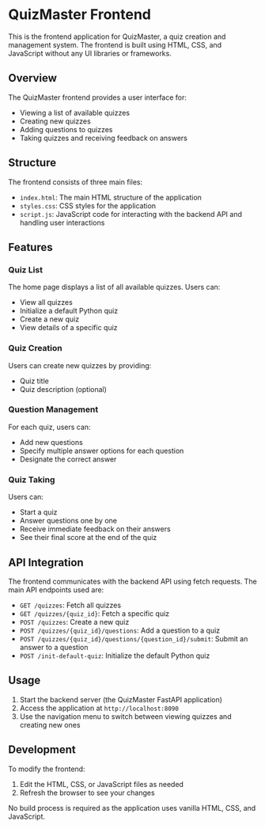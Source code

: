 # QuizMaster Frontend

This is the frontend application for QuizMaster, a quiz creation and management system. The frontend is built using HTML, CSS, and JavaScript without any UI libraries or frameworks.

## Overview

The QuizMaster frontend provides a user interface for:

- Viewing a list of available quizzes
- Creating new quizzes
- Adding questions to quizzes
- Taking quizzes and receiving feedback on answers

## Structure

The frontend consists of three main files:

- `index.html`: The main HTML structure of the application
- `styles.css`: CSS styles for the application
- `script.js`: JavaScript code for interacting with the backend API and handling user interactions

## Features

### Quiz List

The home page displays a list of all available quizzes. Users can:

- View all quizzes
- Initialize a default Python quiz
- Create a new quiz
- View details of a specific quiz

### Quiz Creation

Users can create new quizzes by providing:

- Quiz title
- Quiz description (optional)

### Question Management

For each quiz, users can:

- Add new questions
- Specify multiple answer options for each question
- Designate the correct answer

### Quiz Taking

Users can:

- Start a quiz
- Answer questions one by one
- Receive immediate feedback on their answers
- See their final score at the end of the quiz

## API Integration

The frontend communicates with the backend API using fetch requests. The main API endpoints used are:

- `GET /quizzes`: Fetch all quizzes
- `GET /quizzes/{quiz_id}`: Fetch a specific quiz
- `POST /quizzes`: Create a new quiz
- `POST /quizzes/{quiz_id}/questions`: Add a question to a quiz
- `POST /quizzes/{quiz_id}/questions/{question_id}/submit`: Submit an answer to a question
- `POST /init-default-quiz`: Initialize the default Python quiz

## Usage

1. Start the backend server (the QuizMaster FastAPI application)
2. Access the application at `http://localhost:8090`
3. Use the navigation menu to switch between viewing quizzes and creating new ones

## Development

To modify the frontend:

1. Edit the HTML, CSS, or JavaScript files as needed
2. Refresh the browser to see your changes

No build process is required as the application uses vanilla HTML, CSS, and JavaScript.
